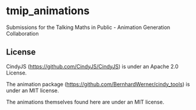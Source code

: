 # tmip_animations
Submissions for the Talking Maths in Public - Animation Generation Collaboration

## License
CindyJS (https://github.com/CindyJS/CindyJS) is under an Apache 2.0 License.

The animation package (https://github.com/BernhardWerner/cindy_tools) is under an MIT license.

The animations themselves found here are under an MIT license.
